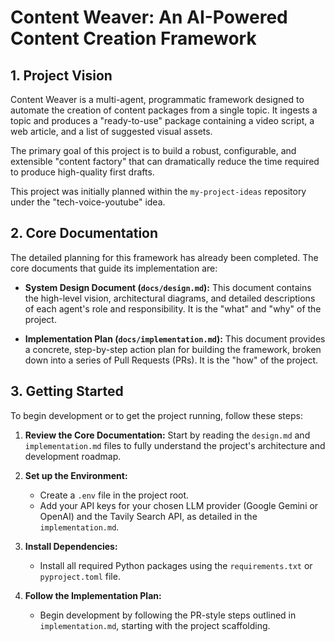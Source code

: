 # Content Weaver: An AI-Powered Content Creation Framework

## 1. Project Vision

Content Weaver is a multi-agent, programmatic framework designed to automate the creation of content packages from a single topic. It ingests a topic and produces a "ready-to-use" package containing a video script, a web article, and a list of suggested visual assets.

The primary goal of this project is to build a robust, configurable, and extensible "content factory" that can dramatically reduce the time required to produce high-quality first drafts.

This project was initially planned within the `my-project-ideas` repository under the "tech-voice-youtube" idea.

## 2. Core Documentation

The detailed planning for this framework has already been completed. The core documents that guide its implementation are:

*   **System Design Document (`docs/design.md`):** This document contains the high-level vision, architectural diagrams, and detailed descriptions of each agent's role and responsibility. It is the "what" and "why" of the project.

*   **Implementation Plan (`docs/implementation.md`):** This document provides a concrete, step-by-step action plan for building the framework, broken down into a series of Pull Requests (PRs). It is the "how" of the project.

## 3. Getting Started

To begin development or to get the project running, follow these steps:

1.  **Review the Core Documentation:** Start by reading the `design.md` and `implementation.md` files to fully understand the project's architecture and development roadmap.

2.  **Set up the Environment:**
    *   Create a `.env` file in the project root.
    *   Add your API keys for your chosen LLM provider (Google Gemini or OpenAI) and the Tavily Search API, as detailed in the `implementation.md`.

3.  **Install Dependencies:**
    *   Install all required Python packages using the `requirements.txt` or `pyproject.toml` file.

4.  **Follow the Implementation Plan:**
    *   Begin development by following the PR-style steps outlined in `implementation.md`, starting with the project scaffolding.
